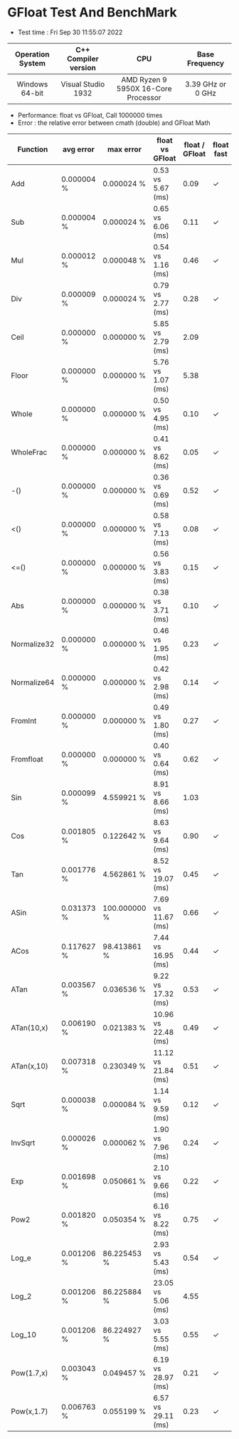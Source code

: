# GFloat Test And BenchMark
 * Test time : Fri Sep 30 11:55:07 2022

|Operation System| C++ Compiler version |CPU  | Base Frequency  |
|:--:|:--:|:--:|:--:|
|Windows 64-bit|Visual Studio 1932|AMD Ryzen 9 5950X 16-Core Processor            |3.39 GHz or  0 GHz |
 * Performance: float vs GFloat,  Call 1000000 times
 * Error : the relative error between cmath (double) and GFloat Math 

|Function| avg error|max error| float vs GFloat | float / GFloat | float fast| GFloat fast|
|--|--|--|--|--|--|--|
|Add         |  0.000004 %|      0.000024 %| 0.53 vs  5.67  (ms)|0.09|$\checkmark$||
|Sub         |  0.000004 %|      0.000024 %| 0.65 vs  6.06  (ms)|0.11|$\checkmark$||
|Mul         |  0.000012 %|      0.000048 %| 0.54 vs  1.16  (ms)|0.46|$\checkmark$||
|Div         |  0.000009 %|      0.000024 %| 0.79 vs  2.77  (ms)|0.28|$\checkmark$||
|Ceil        |  0.000000 %|      0.000000 %| 5.85 vs  2.79  (ms)|2.09||$\checkmark$|
|Floor       |  0.000000 %|      0.000000 %| 5.76 vs  1.07  (ms)|5.38||$\checkmark$|
|Whole       |  0.000000 %|      0.000000 %| 0.50 vs  4.95  (ms)|0.10|$\checkmark$||
|WholeFrac   |  0.000000 %|      0.000000 %| 0.41 vs  8.62  (ms)|0.05|$\checkmark$||
|-()         |  0.000000 %|      0.000000 %| 0.36 vs  0.69  (ms)|0.52|$\checkmark$||
|<()         |  0.000000 %|      0.000000 %| 0.58 vs  7.13  (ms)|0.08|$\checkmark$||
|<=()        |  0.000000 %|      0.000000 %| 0.56 vs  3.83  (ms)|0.15|$\checkmark$||
|Abs         |  0.000000 %|      0.000000 %| 0.38 vs  3.71  (ms)|0.10|$\checkmark$||
|Normalize32 |  0.000000 %|      0.000000 %| 0.46 vs  1.95  (ms)|0.23|$\checkmark$||
|Normalize64 |  0.000000 %|      0.000000 %| 0.42 vs  2.98  (ms)|0.14|$\checkmark$||
|FromInt     |  0.000000 %|      0.000000 %| 0.49 vs  1.80  (ms)|0.27|$\checkmark$||
|Fromfloat   |  0.000000 %|      0.000000 %| 0.40 vs  0.64  (ms)|0.62|$\checkmark$||
|Sin         |  0.000099 %|      4.559921 %| 8.91 vs  8.66  (ms)|1.03||$\checkmark$|
|Cos         |  0.001805 %|      0.122642 %| 8.63 vs  9.64  (ms)|0.90|$\checkmark$||
|Tan         |  0.001776 %|      4.562861 %| 8.52 vs 19.07  (ms)|0.45|$\checkmark$||
|ASin        |  0.031373 %|    100.000000 %| 7.69 vs 11.67  (ms)|0.66|$\checkmark$||
|ACos        |  0.117627 %|     98.413861 %| 7.44 vs 16.95  (ms)|0.44|$\checkmark$||
|ATan        |  0.003567 %|      0.036536 %| 9.22 vs 17.32  (ms)|0.53|$\checkmark$||
|ATan(10,x)  |  0.006190 %|      0.021383 %|10.96 vs 22.48  (ms)|0.49|$\checkmark$||
|ATan(x,10)  |  0.007318 %|      0.230349 %|11.12 vs 21.84  (ms)|0.51|$\checkmark$||
|Sqrt        |  0.000038 %|      0.000084 %| 1.14 vs  9.59  (ms)|0.12|$\checkmark$||
|InvSqrt     |  0.000026 %|      0.000062 %| 1.90 vs  7.96  (ms)|0.24|$\checkmark$||
|Exp         |  0.001698 %|      0.050661 %| 2.10 vs  9.66  (ms)|0.22|$\checkmark$||
|Pow2        |  0.001820 %|      0.050354 %| 6.16 vs  8.22  (ms)|0.75|$\checkmark$||
|Log_e       |  0.001206 %|     86.225453 %| 2.93 vs  5.43  (ms)|0.54|$\checkmark$||
|Log_2       |  0.001206 %|     86.225884 %|23.05 vs  5.06  (ms)|4.55||$\checkmark$|
|Log_10      |  0.001206 %|     86.224927 %| 3.03 vs  5.55  (ms)|0.55|$\checkmark$||
|Pow(1.7,x)  |  0.003043 %|      0.049457 %| 6.19 vs 28.97  (ms)|0.21|$\checkmark$||
|Pow(x,1.7)  |  0.006763 %|      0.055199 %| 6.57 vs 29.11  (ms)|0.23|$\checkmark$||
